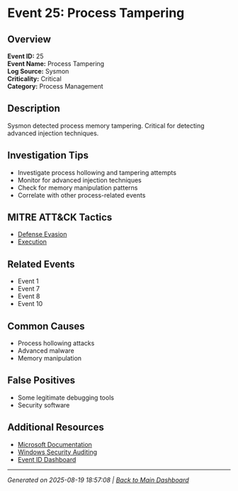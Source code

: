 # Event 25: Process Tampering

## Overview
**Event ID:** 25  
**Event Name:** Process Tampering  
**Log Source:** Sysmon  
**Criticality:** Critical  
**Category:** Process Management  

## Description
Sysmon detected process memory tampering. Critical for detecting advanced injection techniques.

## Investigation Tips
- Investigate process hollowing and tampering attempts
- Monitor for advanced injection techniques
- Check for memory manipulation patterns
- Correlate with other process-related events

## MITRE ATT&CK Tactics
- [Defense Evasion](https://attack.mitre.org/tactics/TA0005/)
- [Execution](https://attack.mitre.org/tactics/TA0002/)

## Related Events
- Event 1
- Event 7
- Event 8
- Event 10

## Common Causes
- Process hollowing attacks
- Advanced malware
- Memory manipulation

## False Positives
- Some legitimate debugging tools
- Security software

## Additional Resources
- [Microsoft Documentation](https://learn.microsoft.com/en-us/sysinternals/downloads/sysmon#events)
- [Windows Security Auditing](https://learn.microsoft.com/en-us/windows/security/threat-protection/auditing/audit-events)
- [Event ID Dashboard](../index.html)

---
*Generated on 2025-08-19 18:57:08 | [Back to Main Dashboard](../index.html)*

